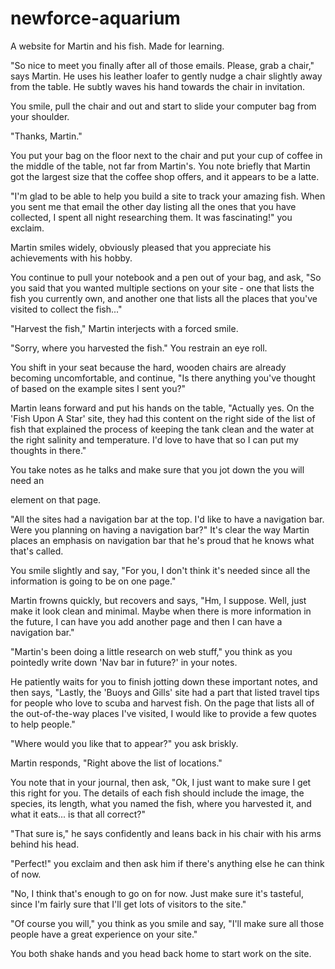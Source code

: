 # newforce-aquarium
A website for Martin and his fish. Made for learning.

"So nice to meet you finally after all of those emails. Please, grab a chair," says Martin. He uses his leather loafer to gently nudge a chair slightly away from the table. He subtly waves his hand towards the chair in invitation.

You smile, pull the chair and out and start to slide your computer bag from your shoulder.

"Thanks, Martin."

You put your bag on the floor next to the chair and put your cup of coffee in the middle of the table, not far from Martin's. You note briefly that Martin got the largest size that the coffee shop offers, and it appears to be a latte.

"I'm glad to be able to help you build a site to track your amazing fish. When you sent me that email the other day listing all the ones that you have collected, I spent all night researching them. It was fascinating!" you exclaim.

Martin smiles widely, obviously pleased that you appreciate his achievements with his hobby.

You continue to pull your notebook and a pen out of your bag, and ask, "So you said that you wanted multiple sections on your site - one that lists the fish you currently own, and another one that lists all the places that you've visited to collect the fish..."

"Harvest the fish," Martin interjects with a forced smile.

"Sorry, where you harvested the fish." You restrain an eye roll.

You shift in your seat because the hard, wooden chairs are already becoming uncomfortable, and continue, "Is there anything you've thought of based on the example sites I sent you?"

Martin leans forward and put his hands on the table, "Actually yes. On the 'Fish Upon A Star' site, they had this content on the right side of the list of fish that explained the process of keeping the tank clean and the water at the right salinity and temperature. I'd love to have that so I can put my thoughts in there."

You take notes as he talks and make sure that you jot down the you will need an <aside> element on that page.

"All the sites had a navigation bar at the top. I'd like to have a navigation bar. Were you planning on having a navigation bar?" It's clear the way Martin places an emphasis on navigation bar that he's proud that he knows what that's called.

You smile slightly and say, "For you, I don't think it's needed since all the information is going to be on one page."

Martin frowns quickly, but recovers and says, "Hm, I suppose. Well, just make it look clean and minimal. Maybe when there is more information in the future, I can have you add another page and then I can have a navigation bar."

"Martin's been doing a little research on web stuff," you think as you pointedly write down 'Nav bar in future?' in your notes.

He patiently waits for you to finish jotting down these important notes, and then says, "Lastly, the 'Buoys and Gills' site had a part that listed travel tips for people who love to scuba and harvest fish. On the page that lists all of the out-of-the-way places I've visited, I would like to provide a few quotes to help people."

"Where would you like that to appear?" you ask briskly.

Martin responds, "Right above the list of locations."

You note that in your journal, then ask, "Ok, I just want to make sure I get this right for you. The details of each fish should include the image, the species, its length, what you named the fish, where you harvested it, and what it eats... is that all correct?"

"That sure is," he says confidently and leans back in his chair with his arms behind his head.

"Perfect!" you exclaim and then ask him if there's anything else he can think of now.

"No, I think that's enough to go on for now. Just make sure it's tasteful, since I'm fairly sure that I'll get lots of visitors to the site."

"Of course you will," you think as you smile and say, "I'll make sure all those people have a great experience on your site."

You both shake hands and you head back home to start work on the site.

